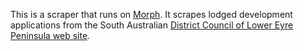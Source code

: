 This is a scraper that runs on [Morph](https://morph.io).  It scrapes lodged development applications from the South Australian [District Council of Lower Eyre Peninsula web site](https://www.lowereyrepeninsula.sa.gov.au).
